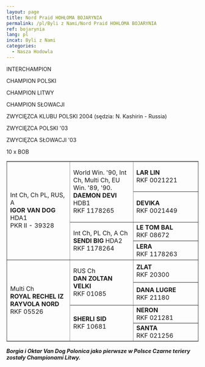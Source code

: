 ```yaml
---
layout: page
title: Nord Praid HOHŁOMA BOJARYNIA
permalink: /pl/Byli z Nami/Nord Praid HOHLOMA BOJARYNIA
ref: bojarynia
lang: pl
incat: Byli z Nami
categories:
  - Nasza Hodowla
---
```

<snel-img src="{{ site.cdn }}/images/vandogs_pl/Nord Praid Hohloma Bojarynja.jpg.jpg"></snel-img>
<div markdown="1" class="smalllines">
INTERCHAMPION

CHAMPION POLSKI

CHAMPION LITWY

CHAMPION SŁOWACJI

ZWYCIĘZCA KLUBU POLSKI 2004 (sędzia: N. Kashirin - Russia)

ZWYCIĘZCA POLSKI '03

ZWYCIĘZCA SŁOWACJI '03

10 x BOB
</div>

<table style="BORDER-BOTTOM: #949494 1px solid; BORDER-LEFT: #949494 1px solid; WIDTH: 100%; BORDER-COLLAPSE: collapse; BORDER-TOP: #949494 1px solid; BORDER-RIGHT: #949494 1px solid" border="1" cellspacing="0">
<tbody>
<tr>
<td style="WIDTH: 33%" valign="center" rowspan="4">
<p>Int Ch, Ch&nbsp;PL, RUS, A<br><strong>IGOR VAN DOG</strong> HDA1<br>PKR II - 39328</p></td>
<td style="WIDTH: 33%" valign="top" rowspan="2">
<p>World Win. '90, Int Ch, Multi Ch,&nbsp;EU Win. '89, '90.<br><strong>DAEMON DEVI</strong> HDB1 <br>RKF 1178265</p></td>
<td><strong>LAR LIN</strong> <br>RKF 0021221</td></tr>
<tr>
<td><strong>DEVIKA</strong> <br>RKF 0021449</td></tr>
<tr>
<td rowspan="2">
<p>Int Ch, PL Ch, A Ch<br><strong>SENDI BIG</strong> HDA2 <br>RKF 1178264</p></td>
<td><strong>LE TOM BAL</strong> <br>RKF 08672</td></tr>
<tr>
<td><strong>LERA</strong> <br>RKF 1178263</td></tr>
<tr>
<td rowspan="4">
<p>Multi Ch<br><strong>ROYAL RECHEL IZ RAYVOLA NORD<br></strong>RKF 05526</p></td>
<td rowspan="2">
<p>RUS Ch<br><strong>DAN ZOLTAN VELKI<br></strong>RKF 01085</p></td>
<td><strong>ZLAT</strong> <br>RKF 20300</td></tr>
<tr>
<td><strong>DANA LUGRE</strong> <br>RKF 21180</td></tr>
<tr>
<td rowspan="2">
<p><strong>SHERLI SID<br></strong>RKF 10681</p></td>
<td><strong>NERON</strong> <br>RKF 021281</td></tr>
<tr>
<td><strong>SANTA</strong> <br>RKF 021256</td></tr></tbody></table>

***Borgia i Oktar Van Dog Polonica jako pierwsze w Polsce Czarne teriery zostały Championami Litwy.***
